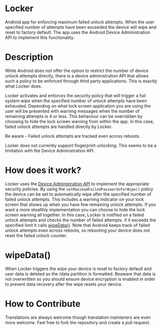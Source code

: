 Locker
======

Android app for enforcing maximum failed unlock attempts. When the user specified number of attempts have been exceeded the device will wipe and reset to factory default. The app uses the Android Device Administration API to implement this functionality.

Description
=======
While Android does not offer the option to restrict the number of device unlock attempts directly, there is a device administration API that allows such a policy to be enforced through third party applications. This is exactly what Locker does.

Locker activates and enforces the security policy that will trigger a full system wipe when the specified number of unlock attempts have been exhausted. Depending on what lock screen application you are using the user will be presented with warning messages when the number of remaining attempts is 4 or less. This behaviour can be overridden by choosing to hide the lock screen warning from within the app. In this case, failed unlock attempts are handled directly by Locker.

Be aware - Failed unlock attempts are tracked even across reboots.

Locker does not currently support fingerprint unlocking. This seems to be a limitation with the Device Administration API. 

How does it work?
=======
Locker uses the [Device Administration API](http://developer.android.com/guide/topics/admin/device-admin.html) to implement the appropriate security policies. By using the `setMaximumFailedPasswordsForWipe()` policy the device can be set to automatically wipe after the specified number of failed unlock attempts. This includes a warning indicator on your lock screen that shows up when you have few remaining unlock attempts. If you want a more stealthly implementation you can choose to hide the lock screen warning all together. In this case, Locker is notified on a failed unlock attempts and checks the number of failed attempts. if it exceeds the specified limit it calls [wipeData()](http://developer.android.com/reference/android/app/admin/DevicePolicyManager.html#wipeData%28int%29). Note that Android keeps track of failed unlock attempts even across reboots, so rebooting your device does not reset the failed unlock counter.


wipeData()
======
When Locker triggers the wipe your device is reset to factory default and user data is deleted as the /data partition is formatted. Beaware that data is not overwritten so you should ensure device encryption is enabled in order to prevent data recovery after the wipe resets your device.

How to Contribute
=====
Translations are always welcome though translation maintaners are even more welcome. Feel free to fork the repository and create a pull request.
